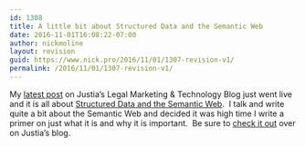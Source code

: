 ```yaml
---
id: 1308
title: A little bit about Structured Data and the Semantic Web
date: 2016-11-01T16:08:22-07:00
author: nickmoline
layout: revision
guid: https://www.nick.pro/2016/11/01/1307-revision-v1/
permalink: /2016/11/01/1307-revision-v1/
---
```

My [latest post](https://onward.justia.com/2016/11/01/structured-data/) on Justia&#8217;s Legal Marketing & Technology Blog just went live and it is all about [Structured Data and the Semantic Web](https://onward.justia.com/2016/11/01/structured-data/).  I talk and write quite a bit about the Semantic Web and decided it was high time I write a primer on just what it is and why it is important.  Be sure to [check it out](https://onward.justia.com/2016/11/01/structured-data/) over on Justia&#8217;s blog.